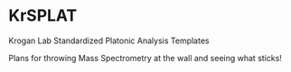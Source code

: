 # KrSPLAT
Krogan Lab Standardized Platonic Analysis Templates


Plans for throwing Mass Spectrometry at the wall and seeing what sticks!
